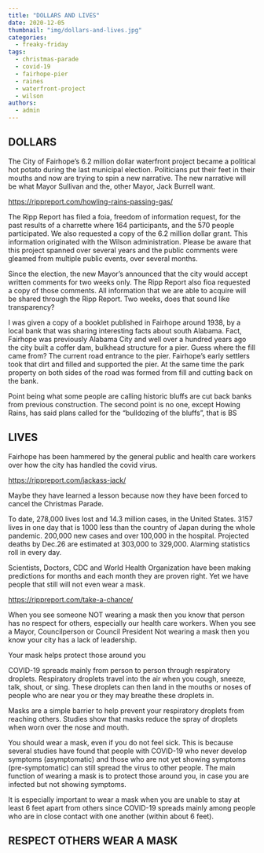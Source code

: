 ```yaml
---
title: "DOLLARS AND LIVES"
date: 2020-12-05
thumbnail: "img/dollars-and-lives.jpg"
categories: 
  - freaky-friday
tags: 
  - christmas-parade
  - covid-19
  - fairhope-pier
  - raines
  - waterfront-project
  - wilson
authors: 
  - admin
---
```


## DOLLARS

The City of Fairhope’s 6.2 million dollar waterfront project became a political hot potato during the last municipal election. Politicians put their feet in their mouths and now are trying to spin a new narrative. The new narrative will be what Mayor Sullivan and the, other Mayor, Jack Burrell want.

https://rippreport.com/howling-rains-passing-gas/

The Ripp Report has filed a foia, freedom of information request, for the past results of a charrette where 164 participants, and the 570 people participated. We also requested a copy of the 6.2 million dollar grant. This information originated with the Wilson administration. Please be aware that this project spanned over several years and the public comments were gleamed from multiple public events, over several months.

Since the election, the new Mayor’s announced that the city would accept written comments for two weeks only. The Ripp Report also fioa requested a copy of those comments. All information that we are able to acquire will be shared through the Ripp Report. Two weeks, does that sound like transparency?

I was given a copy of a booklet published in Fairhope around 1938, by a local bank that was sharing interesting facts about south Alabama. Fact, Fairhope was previously Alabama City and well over a hundred years ago the city built a coffer dam, bulkhead structure for a pier. Guess where the fill came from? The current road entrance to the pier. Fairhope’s early settlers took that dirt and filled and supported the pier. At the same time the park property on both sides of the road was formed from fill and cutting back on the bank.

Point being what some people are calling historic bluffs are cut back banks from previous construction. The second point is no one, except Howing Rains, has said plans called for the “bulldozing of the bluffs”, that is BS

## LIVES

Fairhope has been hammered by the general public and health care workers over how the city has handled the covid virus.

https://rippreport.com/jackass-jack/

Maybe they have learned a lesson because now they have been forced to cancel the Christmas Parade.

To date, 278,000 lives lost and 14.3 million cases, in the United States. 3157 lives in one day that is 1000 less than the country of Japan during the whole pandemic. 200,000 new cases and over 100,000 in the hospital. Projected deaths by Dec.26 are estimated at 303,000 to 329,000. Alarming statistics roll in every day.

Scientists, Doctors, CDC and World Health Organization have been making predictions for months and each month they are proven right. Yet we have people that still will not even wear a mask.

https://rippreport.com/take-a-chance/

When you see someone NOT wearing a mask then you know that person has no respect for others, especially our health care workers. When you see a Mayor, Councilperson or Council President Not wearing a mask then you know your city has a lack of leadership.

Your mask helps protect those around you

COVID-19 spreads mainly from person to person through respiratory droplets. Respiratory droplets travel into the air when you cough, sneeze, talk, shout, or sing. These droplets can then land in the mouths or noses of people who are near you or they may breathe these droplets in.

Masks are a simple barrier to help prevent your respiratory droplets from reaching others. Studies show that masks reduce the spray of droplets when worn over the nose and mouth.

You should wear a mask, even if you do not feel sick. This is because several studies have found that people with COVID-19 who never develop symptoms (asymptomatic) and those who are not yet showing symptoms (pre-symptomatic) can still spread the virus to other people. The main function of wearing a mask is to protect those around you, in case you are infected but not showing symptoms.

It is especially important to wear a mask when you are unable to stay at least 6 feet apart from others since COVID-19 spreads mainly among people who are in close contact with one another (within about 6 feet).

## RESPECT OTHERS WEAR A MASK
